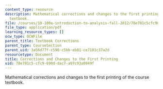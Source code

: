```yaml
---
content_type: resource
description: Mathematical corrections and changes to the first printing of the course
  textbook.
file: /courses/18-100a-introduction-to-analysis-fall-2012/78e781c5cfc9690ddac7a97c93a0949f_MIT18_100AF12_Co1stprint.pdf
file_type: application/pdf
learning_resource_types: []
ocw_type: OCWFile
parent_title: Textbook Corrections
parent_type: CourseSection
parent_uid: 3a56d77f-c590-c5bb-eb01-ce7101c37a2d
resourcetype: Document
title: Corrections and Changes to the First Printing
uid: 78e781c5-cfc9-690d-dac7-a97c93a0949f
---
```

Mathematical corrections and changes to the first printing of the course textbook.

